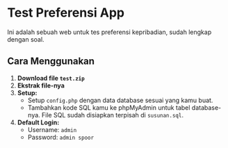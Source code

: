 # Test Preferensi App

Ini adalah sebuah web untuk tes preferensi kepribadian, sudah lengkap dengan soal.

## Cara Menggunakan

1. **Download file `test.zip`**
2. **Ekstrak file-nya**
3. **Setup:**
   - Setup `config.php` dengan data database sesuai yang kamu buat.
   - Tambahkan kode SQL kamu ke phpMyAdmin untuk tabel database-nya. File SQL sudah disiapkan terpisah di `susunan.sql`.
4. **Default Login:**
   - Username: `admin`
   - Password: `admin spoor`